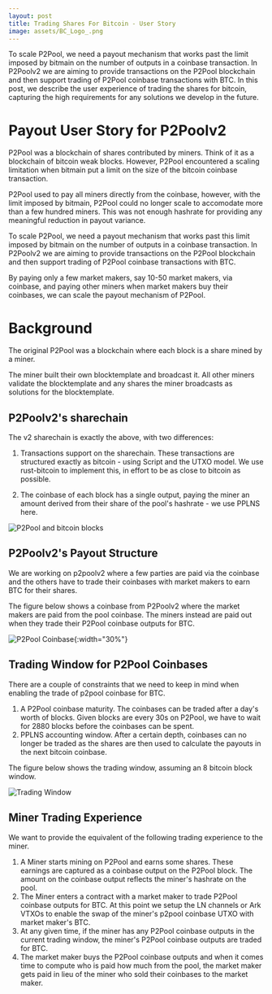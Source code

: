 ```yaml
---
layout: post
title: Trading Shares For Bitcoin - User Story
image: assets/BC_Logo_.png
---
```


To scale P2Pool, we need a payout mechanism that works past the limit
imposed by bitmain on the number of outputs in a coinbase
transaction. In P2Poolv2 we are aiming to provide transactions on the
P2Pool blockchain and then support trading of P2Pool coinbase
transactions with BTC. In this post, we describe the user experience
of trading the shares for bitcoin, capturing the high requirements for
any solutions we develop in the future.

# Payout User Story for P2Poolv2

P2Pool was a blockchain of shares contributed by miners. Think of it
as a blockchain of bitcoin weak blocks. However, P2Pool encountered a
scaling limitation when bitmain put a limit on the size of the
bitcoin coinbase transaction.

P2Pool used to pay all miners directly from the coinbase, however,
with the limit imposed by bitmain, P2Pool could no longer scale to
accomodate more than a few hundred miners. This was not enough
hashrate for providing any meaningful reduction in payout variance.

To scale P2Pool, we need a payout mechanism that works past this limit
imposed by bitmain on the number of outputs in a coinbase
transaction. In P2Poolv2 we are aiming to provide transactions on the
P2Pool blockchain and then support trading of P2Pool coinbase
transactions with BTC.

By paying only a few market makers, say 10-50 market makers, via
coinbase, and paying other miners when market makers buy their
coinbases, we can scale the payout mechanism of P2Pool.

# Background

The original P2Pool was a blockchain where each block is a share mined
by a miner.

The miner built their own blocktemplate and broadcast it. All other
miners validate the blocktemplate and any shares the miner broadcasts
as solutions for the blocktemplate.

## P2Poolv2's sharechain

The v2 sharechain is exactly the above, with two differences:

1. Transactions support on the sharechain. These transactions are
   structured exactly as bitcoin - using Script and the UTXO model. We
   use rust-bitcoin to implement this, in effort to be as close to
   bitcoin as possible.

1. The coinbase of each block has a single output, paying the miner an
   amount derived from their share of the pool's hashrate - we use
   PPLNS here.

![P2Pool and bitcoin blocks](/assets/payout-story/bitcoin-pool-block-relation.excalidraw.png "P2Pool and Bitcoin Blocks")

## P2Poolv2's Payout Structure

We are working on p2poolv2 where a few parties are paid via the
coinbase and the others have to trade their coinbases with market
makers to earn BTC for their shares.

The figure below shows a coinbase from P2Poolv2 where the market
makers are paid from the pool coinbase. The miners instead are paid
out when they trade their P2Pool coinbase outputs for BTC.

![P2Pool Coinbase](/assets/payout-story/payout-coinbase.excalidraw.png "P2Pool Coinbase"){:width="30%"}


## Trading Window for P2Pool Coinbases

There are a couple of constraints that we need to keep in mind when
enabling the trade of p2pool coinbase for BTC.

1. A P2Pool coinbase maturity. The coinbases can be traded after a
   day's worth of blocks. Given blocks are every 30s on P2Pool, we
   have to wait for 2880 blocks before the coinbases can be spent.
2. PPLNS accounting window. After a certain depth, coinbases can no
   longer be traded as the shares are then used to calculate the
   payouts in the next bitcoin coinbase.
   
The figure below shows the trading window, assuming an 8 bitcoin block
window.

![Trading Window](/assets/payout-story/trading-coinbase-for-payout.excalidraw.png "Trading Window")


## Miner Trading Experience

We want to provide the equivalent of the following trading experience
to the miner.


1. A Miner starts mining on P2Pool and earns some shares. These
   earnings are captured as a coinbase output on the P2Pool block. The
   amount on the coinbase output reflects the miner's hashrate on the
   pool.
1. The Miner enters a contract with a market maker to trade P2Pool
   coinbase outputs for BTC. At this point we setup the LN channels or
   Ark VTXOs to enable the swap of the miner's p2pool coinbase UTXO
   with market maker's BTC.
1. At any given time, if the miner has any P2Pool coinbase outputs in
   the current trading window, the miner's P2Pool coinbase outputs are
   traded for BTC.
1. The market maker buys the P2Pool coinbase outputs and when it comes
   time to compute who is paid how much from the pool, the market
   maker gets paid in lieu of the miner who sold their coinbases to
   the market maker.

